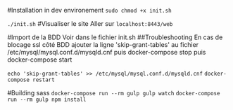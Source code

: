 #Installation in dev environement
`sudo chmod +x init.sh`

`./init.sh`
#Visualiser le site 
Aller sur `localhost:8443/web`

#Import de la BDD
Voir dans le fichier init.sh
##Troubleshooting
En cas de blocage ssl côté BDD
ajouter la ligne 'skip-grant-tables' au fichier /etc/mysql/mysql.conf.d/mysqld.cnf
puis docker-compose stop puis docker-compose start

`echo 'skip-grant-tables' >> /etc/mysql/mysql.conf.d/mysqld.cnf`
`docker-compose restart`

#Building sass
`docker-compose run --rm gulp gulp watch`
`docker-compose run --rm gulp npm install`
